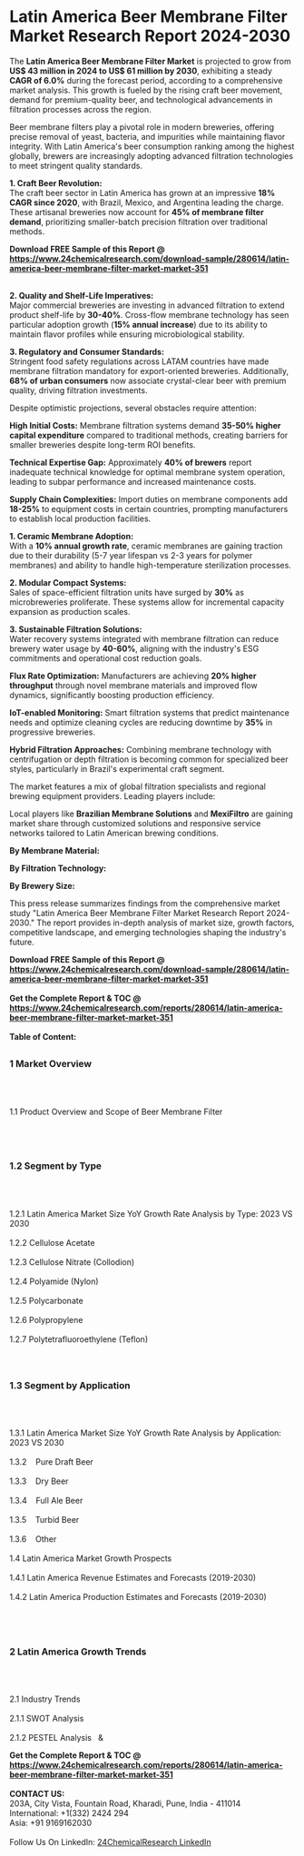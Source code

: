 <h1>Latin America Beer Membrane Filter Market Research Report 2024-2030</h1><p>The <strong>Latin America Beer Membrane Filter Market</strong> is projected to grow from <strong>US$ 43 million in 2024 to US$ 61 million by 2030</strong>, exhibiting a steady <strong>CAGR of 6.0%</strong> during the forecast period, according to a comprehensive market analysis. This growth is fueled by the rising craft beer movement, demand for premium-quality beer, and technological advancements in filtration processes across the region.</p><p>Beer membrane filters play a pivotal role in modern breweries, offering precise removal of yeast, bacteria, and impurities while maintaining flavor integrity. With Latin America's beer consumption ranking among the highest globally, brewers are increasingly adopting advanced filtration technologies to meet stringent quality standards.</p><p><strong>1. Craft Beer Revolution:</strong><br>
The craft beer sector in Latin America has grown at an impressive <strong>18% CAGR since 2020</strong>, with Brazil, Mexico, and Argentina leading the charge. These artisanal breweries now account for <strong>45% of membrane filter demand</strong>, prioritizing smaller-batch precision filtration over traditional methods.</p><div><b>Download FREE Sample of this Report @ 
            <a href="https://www.24chemicalresearch.com/download-sample/280614/latin-america-beer-membrane-filter-market-market-351">
            https://www.24chemicalresearch.com/download-sample/280614/latin-america-beer-membrane-filter-market-market-351</a></b></div><br><p><strong>2. Quality and Shelf-Life Imperatives:</strong><br>
Major commercial breweries are investing in advanced filtration to extend product shelf-life by <strong>30-40%</strong>. Cross-flow membrane technology has seen particular adoption growth (<strong>15% annual increase</strong>) due to its ability to maintain flavor profiles while ensuring microbiological stability.</p><p><strong>3. Regulatory and Consumer Standards:</strong><br>
Stringent food safety regulations across LATAM countries have made membrane filtration mandatory for export-oriented breweries. Additionally, <strong>68% of urban consumers</strong> now associate crystal-clear beer with premium quality, driving filtration investments.</p><p>Despite optimistic projections, several obstacles require attention:</p><p><strong>High Initial Costs:</strong> Membrane filtration systems demand <strong>35-50% higher capital expenditure</strong> compared to traditional methods, creating barriers for smaller breweries despite long-term ROI benefits.</p><p><strong>Technical Expertise Gap:</strong> Approximately <strong>40% of brewers</strong> report inadequate technical knowledge for optimal membrane system operation, leading to subpar performance and increased maintenance costs.</p><p><strong>Supply Chain Complexities:</strong> Import duties on membrane components add <strong>18-25%</strong> to equipment costs in certain countries, prompting manufacturers to establish local production facilities.</p><p><strong>1. Ceramic Membrane Adoption:</strong><br>
With a <strong>10% annual growth rate</strong>, ceramic membranes are gaining traction due to their durability (5-7 year lifespan vs 2-3 years for polymer membranes) and ability to handle high-temperature sterilization processes.</p><p><strong>2. Modular Compact Systems:</strong><br>
Sales of space-efficient filtration units have surged by <strong>30%</strong> as microbreweries proliferate. These systems allow for incremental capacity expansion as production scales.</p><p><strong>3. Sustainable Filtration Solutions:</strong><br>
Water recovery systems integrated with membrane filtration can reduce brewery water usage by <strong>40-60%</strong>, aligning with the industry's ESG commitments and operational cost reduction goals.</p><p><strong>Flux Rate Optimization:</strong> Manufacturers are achieving <strong>20% higher throughput</strong> through novel membrane materials and improved flow dynamics, significantly boosting production efficiency.</p><p><strong>IoT-enabled Monitoring:</strong> Smart filtration systems that predict maintenance needs and optimize cleaning cycles are reducing downtime by <strong>35%</strong> in progressive breweries.</p><p><strong>Hybrid Filtration Approaches:</strong> Combining membrane technology with centrifugation or depth filtration is becoming common for specialized beer styles, particularly in Brazil's experimental craft segment.</p><p>The market features a mix of global filtration specialists and regional brewing equipment providers. Leading players include:</p><p>Local players like <strong>Brazilian Membrane Solutions</strong> and <strong>MexiFiltro</strong> are gaining market share through customized solutions and responsive service networks tailored to Latin American brewing conditions.</p><p><strong>By Membrane Material:</strong></p><p><strong>By Filtration Technology:</strong></p><p><strong>By Brewery Size:</strong></p><p>This press release summarizes findings from the comprehensive market study "Latin America Beer Membrane Filter Market Research Report 2024-2030." The report provides in-depth analysis of market size, growth factors, competitive landscape, and emerging technologies shaping the industry's future.</p><div><b>Download FREE Sample of this Report @ 
            <a href="https://www.24chemicalresearch.com/download-sample/280614/latin-america-beer-membrane-filter-market-market-351">
            https://www.24chemicalresearch.com/download-sample/280614/latin-america-beer-membrane-filter-market-market-351</a></b></div><br><div><b>Get the Complete Report & TOC @ 
            <a href="https://www.24chemicalresearch.com/reports/280614/latin-america-beer-membrane-filter-market-market-351">
            https://www.24chemicalresearch.com/reports/280614/latin-america-beer-membrane-filter-market-market-351</a></b></div><br>
            <b>Table of Content:</b><p><h2><span style="font-size:16px"><strong>1 Market Overview&nbsp;&nbsp; &nbsp;</strong></span></h2><br />
<br />
<p>1.1 Product Overview and Scope of Beer Membrane Filter&nbsp;</p><br />
<br />
<h2><strong><span style="font-size:16px">1.2 Segment by Type&nbsp;&nbsp; &nbsp;</span></strong></h2><br />
<br />
<p>1.2.1 Latin America Market Size YoY Growth Rate Analysis by Type: 2023 VS 2030&nbsp;&nbsp; &nbsp;<br /><br />
1.2.2 Cellulose Acetate&nbsp;&nbsp; &nbsp;<br /><br />
1.2.3 Cellulose Nitrate (Collodion)<br /><br />
1.2.4 Polyamide (Nylon)<br /><br />
1.2.5 Polycarbonate<br /><br />
1.2.6 Polypropylene<br /><br />
1.2.7 Polytetrafluoroethylene (Teflon)<br /><br />
<br />
<h2><span style="font-size:16px"><strong>1.3 Segment by Application&nbsp;&nbsp;</strong></span></h2><br />
<br />
<p>1.3.1 Latin America Market Size YoY Growth Rate Analysis by Application: 2023 VS 2030&nbsp;&nbsp; &nbsp;<br /><br />
1.3.2&nbsp;&nbsp; &nbsp;Pure Draft Beer<br /><br />
1.3.3&nbsp;&nbsp; &nbsp;Dry Beer<br /><br />
1.3.4&nbsp;&nbsp; &nbsp;Full Ale Beer<br /><br />
1.3.5&nbsp;&nbsp; &nbsp;Turbid Beer<br /><br />
1.3.6&nbsp;&nbsp; &nbsp;Other<br /><br />
1.4 Latin America Market Growth Prospects&nbsp;&nbsp; &nbsp;<br /><br />
1.4.1 Latin America Revenue Estimates and Forecasts (2019-2030)&nbsp;&nbsp; &nbsp;<br /><br />
1.4.2 Latin America Production Estimates and Forecasts (2019-2030)&nbsp;&nbsp;</p><br />
<br />
<h2><span style="font-size:16px"><strong>2 Latin America Growth Trends&nbsp;&nbsp; &nbsp;</strong></span></h2><br />
<br />
<p>2.1 Industry Trends&nbsp;&nbsp; &nbsp;<br /><br />
2.1.1 SWOT Analysis&nbsp;&nbsp; &nbsp;<br /><br />
2.1.2 PESTEL Analysis&nbsp;&nbsp; &</p><div><b>Get the Complete Report & TOC @ 
            <a href="https://www.24chemicalresearch.com/reports/280614/latin-america-beer-membrane-filter-market-market-351">
            https://www.24chemicalresearch.com/reports/280614/latin-america-beer-membrane-filter-market-market-351</a></b></div><br><b>CONTACT US:</b><br>
            203A, City Vista, Fountain Road, Kharadi, Pune, India - 411014<br>
            International: +1(332) 2424 294<br>
            Asia: +91 9169162030 <br><br>
            Follow Us On LinkedIn: <a href="https://www.linkedin.com/company/24chemicalresearch/">24ChemicalResearch LinkedIn</a>